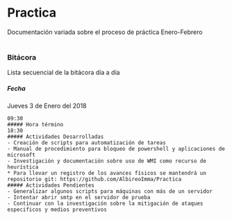 # Practica
Documentación variada sobre el proceso de práctica Enero-Febrero
</br>
</br>
### Bitácora
Lista secuencial de la bitácora día a día
</br>
##### Fecha
Jueves 3 de Enero del 2018
```##### Hora Inicio
09:30
##### Hora término
18:30
##### Actividades Desarrolladas
- Creación de scripts para automatización de tareas
- Manual de procedimiento para bloqueo de powershell y aplicaciones de microsoft
- Investigación y documentación sobre uso de WMI como recurso de heurística
* Para llevar un registro de los avances físicos se mantendrá un repositorio git: https://github.com/AlbireoImma/Practica
##### Actividades Pendientes 
- Generalizar algunos scripts para máquinas con más de un servidor
- Intentar abrir smtp en el servidor de prueba
- Continuar con la investigación sobre la mitigación de ataques especificos y medios preventivos
```

